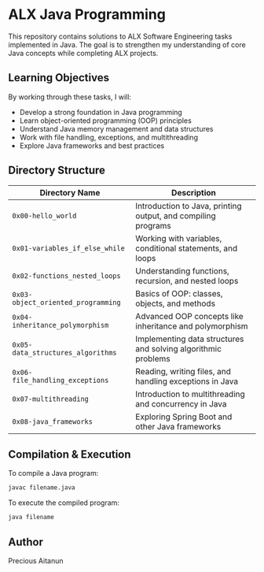# ALX Java Programming  

This repository contains solutions to ALX Software Engineering tasks implemented in Java. The goal is to strengthen my understanding of core Java concepts while completing ALX projects.  

## Learning Objectives  

By working through these tasks, I will:  
- Develop a strong foundation in Java programming  
- Learn object-oriented programming (OOP) principles  
- Understand Java memory management and data structures  
- Work with file handling, exceptions, and multithreading  
- Explore Java frameworks and best practices  

## Directory Structure  

| Directory Name       | Description |
|----------------------|-------------|
| `0x00-hello_world`  | Introduction to Java, printing output, and compiling programs |
| `0x01-variables_if_else_while` | Working with variables, conditional statements, and loops |
| `0x02-functions_nested_loops` | Understanding functions, recursion, and nested loops |
| `0x03-object_oriented_programming` | Basics of OOP: classes, objects, and methods |
| `0x04-inheritance_polymorphism` | Advanced OOP concepts like inheritance and polymorphism |
| `0x05-data_structures_algorithms` | Implementing data structures and solving algorithmic problems |
| `0x06-file_handling_exceptions` | Reading, writing files, and handling exceptions in Java |
| `0x07-multithreading` | Introduction to multithreading and concurrency in Java |
| `0x08-java_frameworks` | Exploring Spring Boot and other Java frameworks |

## Compilation & Execution  

To compile a Java program:  
```sh
javac filename.java
```

To execute the compiled program:
```sh
java filename
```

## Author

Precious Aitanun
